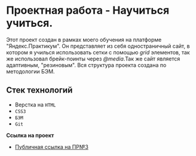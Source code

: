 __<h1>Проектная работа - Научиться учиться.</h1>__

Этот проект создан в рамках моего обучения на платформе "Яндекс.Практикум".
Он представляет из себя одностраничный сайт, в котором я училься использовать сетки с помощью *grid* элементов, так же использовал брейк-поинты через *@media*.Так же сайт является адаптивным, "резиновым". Вся структура проекта создана по методологии БЭМ.

## Стек технологий
- Верстка на `HTML`
- `CSS3`
- `БЭМ`
- `Git`

**Ссылка на проект**

* [Публичная ссылка на ПР№3](https://vladislavserduykov.github.io/russian-travel/index.html) 
